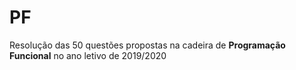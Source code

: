 # PF

Resolução das 50 questões propostas na cadeira de **Programação Funcional** no ano letivo de 2019/2020